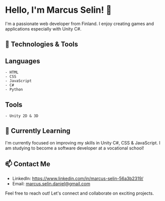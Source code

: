 # Hello, I'm Marcus Selin! 👋

I'm a passionate web developer from Finland. I enjoy creating games and applications especially with Unity C#.

## 🔧 Technologies & Tools
## Languages
    - HTML
    - CSS
    - JavaScript
    - C#
    - Python
## Tools
    - Unity 2D & 3D

## 🌱 Currently Learning

I'm currently focused on improving my skills in Unity C#, CSS & JavaScript.
I am studying to become a software developer at a vocational school!

## 📫 Contact Me

- LinkedIn: https://www.linkedin.com/in/marcus-selin-56a3b2319/
- Email: marcus.selin.daniel@gmail.com

Feel free to reach out! Let's connect and collaborate on exciting projects.
